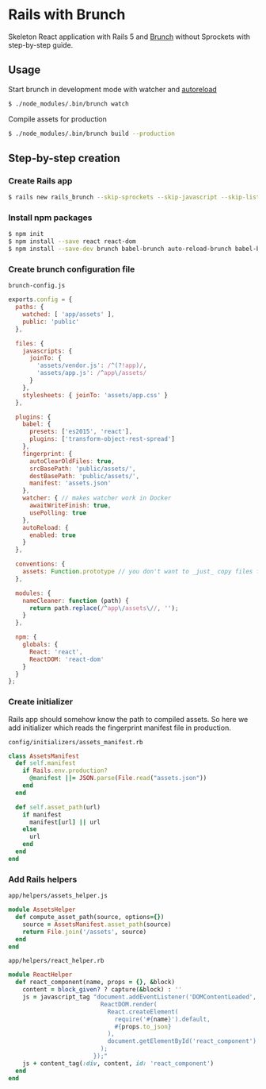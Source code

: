 # Rails with Brunch
Skeleton React application with Rails 5 and [Brunch](http://brunch.io/) without Sprockets with step-by-step guide.

## Usage

Start brunch in development mode with watcher and [autoreload](https://github.com/brunch/auto-reload-brunch)
```sh
$ ./node_modules/.bin/brunch watch
```

Compile assets for production
```sh
$ ./node_modules/.bin/brunch build --production
```

## Step-by-step creation

### Create Rails app
```sh
$ rails new rails_brunch --skip-sprockets --skip-javascript --skip-listen --skip-javascript --skip-turbolinks
```

### Install npm packages
```sh
$ npm init
$ npm install --save react react-dom
$ npm install --save-dev brunch babel-brunch auto-reload-brunch babel-brunch babel-plugin-transform-object-rest-spread babel-preset-es2015 babel-preset-react fingerprint-brunch postcss-brunch
```

### Create brunch configuration file
`brunch-config.js`
```js
exports.config = {
  paths: {
    watched: [ 'app/assets' ],
    public: 'public'
  },

  files: {
    javascripts: {
      joinTo: {
        'assets/vendor.js': /^(?!app)/,
        'assets/app.js': /^app\/assets/
      }
    },
    stylesheets: { joinTo: 'assets/app.css' }
  },

  plugins: {
    babel: {
      presets: ['es2015', 'react'],
      plugins: ['transform-object-rest-spread']
    },
    fingerprint: {
      autoClearOldFiles: true,
      srcBasePath: 'public/assets/',
      destBasePath: 'public/assets/',
      manifest: 'assets.json'
    },
    watcher: { // makes watcher work in Docker
      awaitWriteFinish: true,
      usePolling: true
    },
    autoReload: {
      enabled: true
    }
  },

  conventions: {
    assets: Function.prototype // you don't want to _just_ copy files from assets
  },

  modules: {
    nameCleaner: function (path) {
      return path.replace(/^app\/assets\//, '');
    }
  },

  npm: {
    globals: {
      React: 'react',
      ReactDOM: 'react-dom'
    }
  }
};
```

### Create initializer
Rails app should somehow know the path to compiled assets. So here we add initializer which reads the fingerprint manifest file in production.

`config/initializers/assets_manifest.rb`
```ruby
class AssetsManifest
  def self.manifest
    if Rails.env.production?
      @manifest ||= JSON.parse(File.read("assets.json"))
    end
  end

  def self.asset_path(url)
    if manifest
      manifest[url] || url
    else
      url
    end
  end
end
```

### Add Rails helpers
`app/helpers/assets_helper.js`
```ruby
module AssetsHelper
  def compute_asset_path(source, options={})
    source = AssetsManifest.asset_path(source)
    return File.join('/assets', source)
  end
end
```

`app/helpers/react_helper.rb`
```ruby
module ReactHelper
  def react_component(name, props = {}, &block)
    content = block_given? ? capture(&block) : ''
    js = javascript_tag "document.addEventListener('DOMContentLoaded', function () {
                          ReactDOM.render(
                            React.createElement(
                              require('#{name}').default,
                              #{props.to_json}
                            ),
                            document.getElementById('react_component')
                          );
                        });"
    js + content_tag(:div, content, id: 'react_component')
  end
end
```